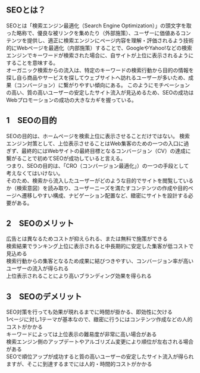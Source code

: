 ## SEOとは？
SEOとは「検索エンジン最適化（Search Engine Optimization）」の頭文字を取った略称で、優良な被リンクを集めたり（外部施策）、ユーザーに価値あるコンテンツを提供し、適正に検索エンジンにページ内容を理解・評価されるよう技術的にWebページを最適化（内部施策）することで、GoogleやYahoo!などの検索エンジンでキーワードが検索された場合に、自サイトが上位に表示されるようにすることを意味する。<br>
オーガニック検索からの流入は、特定のキーワードの検索行動から目的の情報を探し自ら商品やサービスを探してウェブサイトへ訪れるユーザーが多いため、成果（コンバージョン）に繋がりやすい傾向にある。 このようにモチベーションの高い、質の高いユーザーの安定したサイト流入が見込めるため、SEOの成功はWebプロモーションの成功の大きなカギを握っている。<br>

## 1　SEOの目的
SEOの目的は、ホームページを検索上位に表示させることだけではない。 検索エンジン対策として、上位表示させることはWeb集客のための一つの入口に過ぎず、最終的にはWebサイトの最終目標となるコンバージョン（CV）の達成に繋がることで初めてSEOが成功していると言える。<br>
つまり、SEOの目的は、「CRO（コンバージョン最適化」）の一つの手段として考えなくてはいけない。<br>
そのため、検索から流入したユーザーがどのような目的でサイトを閲覧しているか（検索意図）を読み取り、ユーザーニーズを満たすコンテンツの作成や目的ページへ遷移しやすい構成、ナビゲーション配置など、緻密にサイトを設計する必要がある。

## 2　SEOのメリット
広告とは異なるためコストが抑えられる、または無料で施策ができる<br>
検索結果でランキング上位に表示されると中長期的に安定した集客が低コストで見込める<br>
検索行動からの集客となるため成果に結びつきやすい、コンバージョン率が高いユーザーの流入が得られる<br>
上位表示されることにより高いブランディング効果を得られる<br>

## 3　SEOのデメリット
SEO対策を行っても効果が現れるまでに時間が掛かる、即効性に欠ける<br>
1ページに対し1テーマが基本なので、緻密に行うにはコンテンツ作成などの人的コストがかかる<br>
キーワードによっては上位表示の難易度が非常に高い場合がある<br>
検索エンジン側のアップデートやアルゴリズム変更により順位が左右される場合がある<br>
SEOで順位アップが成功すると質の高いユーザーの安定したサイト流入が得られますが、そこに到達するまでには人的・時間的コストがかかる<br>
